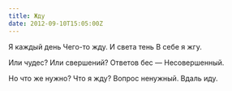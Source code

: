 ```yaml
---
title: Жду
date: 2012-09-10T15:05:00Z
---
```


Я каждый день
Чего-то жду.
И света тень
В себе я жгу.

Или чудес?
Или свершений?
Ответов бес —
Несовершенный.

Но что же нужно?
Что я жду?
Вопрос ненужный.
Вдаль иду.